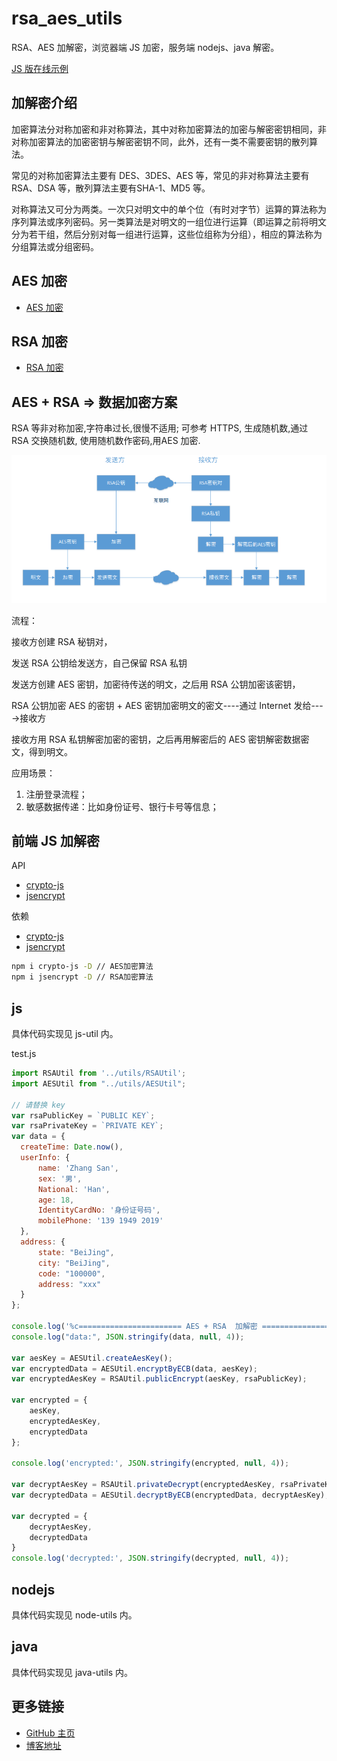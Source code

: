 # rsa_aes_utils

RSA、AES 加解密，浏览器端 JS 加密，服务端 nodejs、java 解密。

[JS 版在线示例](https://shenbao.github.io/rsa_aes_utils/example/rsa-aes-demo/)

## 加解密介绍

加密算法分对称加密和非对称算法，其中对称加密算法的加密与解密密钥相同，非对称加密算法的加密密钥与解密密钥不同，此外，还有一类不需要密钥的散列算法。

常见的对称加密算法主要有 DES、3DES、AES 等，常见的非对称算法主要有 RSA、DSA 等，散列算法主要有SHA-1、MD5 等。

对称算法又可分为两类。一次只对明文中的单个位（有时对字节）运算的算法称为序列算法或序列密码。另一类算法是对明文的一组位进行运算（即运算之前将明文分为若干组，然后分别对每一组进行运算，这些位组称为分组），相应的算法称为分组算法或分组密码。

## AES 加密

- [AES 加密](./AES.md)

## RSA 加密

- [RSA 加密](./RSA.md)

## AES + RSA => 数据加密方案

RSA 等非对称加密,字符串过长,很慢不适用; 可参考 HTTPS, 生成随机数,通过 RSA 交换随机数, 使用随机数作密码,用AES 加密.

![rsa-aes.png](./img/rsa-aes.png)

流程：

接收方创建 RSA 秘钥对，

发送 RSA 公钥给发送方，自己保留 RSA 私钥

发送方创建 AES 密钥，加密待传送的明文，之后用 RSA 公钥加密该密钥，

RSA 公钥加密 AES 的密钥 + AES 密钥加密明文的密文----通过 Internet 发给---->接收方

接收方用 RSA 私钥解密加密的密钥，之后再用解密后的 AES 密钥解密数据密文，得到明文。

应用场景：

1. 注册登录流程；
2. 敏感数据传递：比如身份证号、银行卡号等信息；

## 前端 JS 加解密

API
- [crypto-js](https://code.google.com/archive/p/crypto-js/)
- [jsencrypt](http://travistidwell.com/jsencrypt/)

依赖
- [crypto-js](https://www.npmjs.com/package/crypto-js)
- [jsencrypt](https://www.npmjs.com/package/jsencrypt)

```bash
npm i crypto-js -D // AES加密算法
npm i jsencrypt -D // RSA加密算法
```

## js

具体代码实现见 js-util 内。

test.js
```js
import RSAUtil from '../utils/RSAUtil';
import AESUtil from "../utils/AESUtil";

// 请替换 key
var rsaPublicKey = `PUBLIC KEY`;
var rsaPrivateKey = `PRIVATE KEY`;
var data = {
  createTime: Date.now(),
  userInfo: {
      name: 'Zhang San',
      sex: '男',
      National: 'Han',
      age: 18,
      IdentityCardNo: '身份证号码',
      mobilePhone: '139 1949 2019'
  },
  address: {
      state: "BeiJing",
      city: "BeiJing",
      code: "100000",
      address: "xxx"
  }
};

console.log('%c======================= AES + RSA  加解密 =======================', 'color: red;');
console.log("data:", JSON.stringify(data, null, 4));

var aesKey = AESUtil.createAesKey();
var encryptedData = AESUtil.encryptByECB(data, aesKey);
var encryptedAesKey = RSAUtil.publicEncrypt(aesKey, rsaPublicKey);

var encrypted = {
    aesKey,
    encryptedAesKey,
    encryptedData
};

console.log('encrypted:', JSON.stringify(encrypted, null, 4));

var decryptAesKey = RSAUtil.privateDecrypt(encryptedAesKey, rsaPrivateKey);
var decryptedData = AESUtil.decryptByECB(encryptedData, decryptAesKey);

var decrypted = {
    decryptAesKey,
    decryptedData
}
console.log('decrypted:', JSON.stringify(decrypted, null, 4));
```

## nodejs

具体代码实现见 node-utils 内。

## java

具体代码实现见 java-utils 内。

## 更多链接

- [GitHub 主页](https://github.com/ShenBao)
- [博客地址](https://shenbao.github.io)
